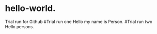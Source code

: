# hello-world.
Trial run for Github
#Trial run one
Hello my name is Person.
#Trial run two 
Hello persons.
